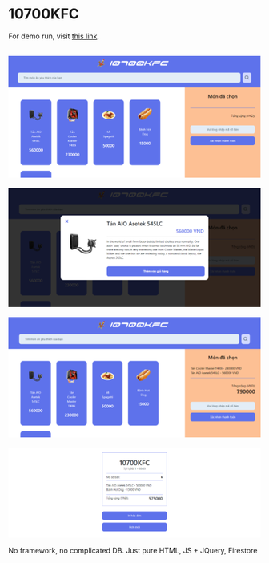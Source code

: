 # 10700KFC

For demo run, visit [this link](https://giathyex.github.io/10700KFC/).

<p align="center">
  <br>
  <img src="preview_pictures/1.PNG">
  <br>
  <br>
  <img src="preview_pictures/2.PNG">
  <br>
  <br>
  <img src="preview_pictures/3.PNG">
  <br>
  <br>
  <img src="preview_pictures/4.PNG">
  <br>
</p>

No framework, no complicated DB. Just pure HTML, JS + JQuery, Firestore
